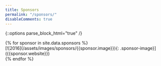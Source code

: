 ```yaml
---
title: Sponsors
permalink: "/sponsors/"
disableComments: true
---
```


{::options parse_block_html="true" /}

<div class="sponsor-grid">
{% for sponsor in site.data.sponsors %}
<div class="sponsor">
[![2016](/assets/images/sponsors/{{sponsor.image}}){: .sponsor-image}]({{sponsor.website}})
</div>
{% endfor %}
</div>
